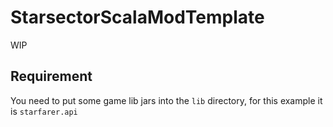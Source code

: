 # StarsectorScalaModTemplate

WIP

## Requirement

You need to put some game lib jars into the `lib` directory, for this example it is `starfarer.api`